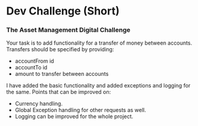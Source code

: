 # Dev Challenge (Short)

### The Asset Management Digital Challenge
Your task is to add functionality for a transfer of money between accounts. Transfers should be specified by providing:
 * accountFrom id
 * accountTo id
 * amount to transfer between accounts


I have added the basic functionality and added exceptions and logging for the same.
Points that can be improved on:
* Currency handling.
* Global Exception handling for other requests as well.
* Logging can be improved for the whole project.
